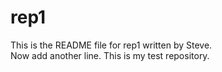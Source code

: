 # rep1
This is the README file for rep1 written by Steve.  
Now add another line.
This is my test repository.
